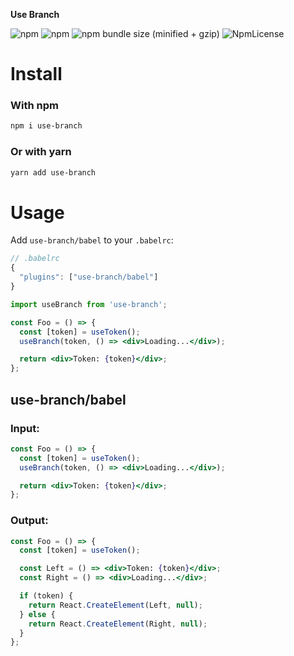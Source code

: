 **Use Branch**

![npm](https://img.shields.io/npm/dt/use-branch.svg)
![npm](https://img.shields.io/npm/v/use-branch.svg)
![npm bundle size (minified + gzip)](https://img.shields.io/bundlephobia/minzip/use-branch.svg)
![NpmLicense](https://img.shields.io/npm/l/use-branch.svg)

# Install

### With npm

```sh
npm i use-branch
```

### Or with yarn

```sh
yarn add use-branch
```

# Usage

Add `use-branch/babel` to your `.babelrc`:

```js
// .babelrc
{
  "plugins": ["use-branch/babel"]
}
```

```jsx
import useBranch from 'use-branch';
```

```jsx
const Foo = () => {
  const [token] = useToken();
  useBranch(token, () => <div>Loading...</div>);

  return <div>Token: {token}</div>;
};
```

## use-branch/babel

### Input:

```jsx
const Foo = () => {
  const [token] = useToken();
  useBranch(token, () => <div>Loading...</div>);

  return <div>Token: {token}</div>;
};
```

### Output:

```jsx
const Foo = () => {
  const [token] = useToken();

  const Left = () => <div>Token: {token}</div>;
  const Right = () => <div>Loading...</div>;

  if (token) {
    return React.CreateElement(Left, null);
  } else {
    return React.CreateElement(Right, null);
  }
};
```
